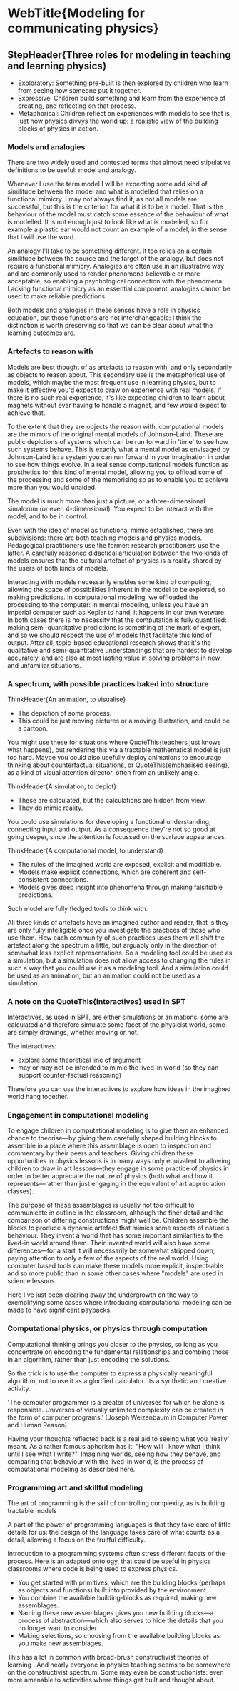 # WebTitle{Modeling for communicating physics}

## StepHeader{Three roles for modeling in teaching and learning physics}

- Exploratory: Something pre-built is then explored by children who learn from seeing how someone put it together.
- Expressive: Children build something and learn from the experience of creating, and reflecting on that process.
- Metaphorical: Children reflect on experiences with models to see that is just how physics divvys the world up: a realistic view of the building blocks of physics in action.

### Models and analogies

There are two widely used and contested terms that almost need stipulative definitions to be useful: model and analogy.

Whenever I use the term model I will be expecting some add kind of similitude between the model and what is modelled that relies on a functional mimicry. I may not always find it, as not all models are successful, but this is the criterion for what it is to be a model. That is the behaviour of the model must catch some essence of the behaviour of what is modelled. It is not enough just to look like what is modelled, so for example a plastic ear would not count an example of a model, in the sense that I will use the word.

An analogy I'll take to be something different. It too relies on a certain similitude between the source and the target of the analogy, but does not require a functional mimicry. Analogies are often use in an illustrative way and are commonly used to render phenomena believable or more acceptable, so enabling a psychological connection with the phenomena. Lacking functional mimicry as an essential component, analogies cannot be used to make reliable predictions.

Both models and analogies in these senses have a role in physics education, but those functions are not interchangeable: I think the distinction is worth preserving so that we can be clear about what the learning outcomes are.

### Artefacts to reason with

Models are best thought of as artefacts to reason with, and only secondarily as objects to reason about. This secondary use is the metaphorical use of models, which maybe the most frequent use in learning physics, but to make it effective you'd expect to draw on experience with real models. If there is no such real experience, it's like expecting children to learn about magnets without ever having to handle a magnet, and few would expect to achieve that.

To the extent that they are objects the reason with, computational models are the mirrors of the original mental models of Johnson-Laird. These are public depictions of systems which can be run forward in 'time' to see how such systems behave. This is exactly what a mental model as envisaged by Johnson-Laird is: a system you can run forward in your imagination in order to see how things evolve. In a real sense computational models function as prosthetics for this kind of mental model, allowing you to offload some of the processing and some of the memorising so as to enable you to achieve more than you would unaided.

The model is much more than just a picture, or a three-dimensional simalcrum (or even 4-dimensional). You expect to be interact with the model, and to be in control.

Even with the idea of model as functional mimic established, there are subdivisions: there are both teaching models and physics models. Pedagogical practitioners use the former: research practitioners use the latter. A carefully reasoned didactical articulation between the two kinds of models ensures that the cultural artefact of physics is a reality shared by the users of both kinds of models.

Interacting with models necessarily enables some kind of computing, allowing the space of possibilities inherent in the model to be explored, so making predictions. In computational modeling, we offloaded the processing to the computer: in mental modeling, unless you have an imperial computer such as Kepler to hand, it happens in our own wetware. In both cases there is no necessity that the computation is fully quantified: making semi-quantitative predictions is something of the mark of expert, and so we should respect the use of models that facilitate this kind of output. After all, topic-based educational research shows that it's the qualitative and semi-quantitative understandings that are hardest to develop accurately, and are also at most lasting value in solving problems in new and unfamiliar situations.

### A spectrum, with possible practices baked into structure

ThinkHeader{An animation, to visualise}

- The depiction of some process.
- This could be just moving pictures or a moving illustration, and could be a cartoon.

You might use these for situations where QuoteThis{teachers just knows what happens}, but rendering this via a tractable mathematical model is just too hard. Maybe you could also usefully deploy animations to encourage thinking about counterfactual situations, or QuoteThis{emphasised seeing}, as a kind of visual attention director, often from an unlikely angle.

ThinkHeader{A simulation, to depict}

- These are calculated, but the calculations are hidden from view.
- They do mimic reality.

You could use simulations for developing a functional understanding, connecting input and output. As a consequence they're not so good at going deeper, since the attention is focussed on the surface appearances.

ThinkHeader{A computational model, to understand}

- The rules of the imagined world are exposed, explicit and modifiable.
- Models make explicit connections, which are coherent and self-consistent connections.
- Models gives deep insight into phenomena through making falsifiable predictions.

Such model are fully fledged tools to think with.

All three kinds of artefacts have an imagined author and reader, that is they are only fully intelligible once you investigate the practices of those who use them. How each community of such practices uses them will shift the artefact along the spectrum a little, but arguably only in the direction of somewhat less explicit representations. So a modeling tool could be used as a simulation, but a simulation does not allow access to changing the rules in such a way that you could use it as a modeling tool. And a simulation could be used as an animation, but an animation could not be used as a simulation.

### A note on the QuoteThis{interactives} used in SPT

Interactives, as used in SPT, are either simulations or animations: some are calculated and therefore simulate some facet of the physicist world, some are simply drawings, whether moving or not.

The interactives:

- explore some theoretical line of argument
- may or may not be intended to mimic the lived-in world (so they can support counter-factual reasoning)

Therefore you can use the interactives to explore how ideas in the imagined world hang together.

### Engagement in computational modeling

To engage children in computational modeling is to give them an enhanced chance to theorise—by giving them carefully shaped building blocks to assemble in a place where this assemblage is open to inspection and commentary by their peers and teachers. Giving children these opportunities in physics lessons is in many ways only equivalent to allowing children to draw in art lessons—they engage in some practice of physics in order to better appreciate the nature of physics (both what and how it represents—rather than just engaging in the equivalent of art appreciation classes).

The purpose of these assemblages is usually not too difficult to communicate in outline in the classroom, although the finer detail and the comparison of differing constructions might well be. Children assemble the blocks to produce a dynamic artefact that mimics some aspects of nature's behaviour. They invent a world that has some important similarities to the lived-in world around them. Their invented world will also have some differences—for a start it will necessarily be somewhat stripped down, paying attention to only a few of the aspects of the real world. Using computer based tools can make these models more explicit, inspect-able and so more public than in some other cases where "models" are used in science lessons.

Here I've just been clearing away the undergrowth on the way to exemplifying some cases where introducing computational modeling can be made to have significant paybacks.

### Computational physics, or physics through computation

Computational thinking brings you closer to the physics, so long as you concentrate on encoding the fundamental relationships and combing those in an algorithm, rather than just encoding the solutions.

So the trick is to use the computer to express a physically meaningful algorithm, not to use it as a glorified calculator. Its a synthetic and creative activity.

'The computer programmer is a creator of universes for which he alone is responsible. Universes of virtually unlimited complexity can be created in the form of computer programs.' (Joseph Weizenbaum in Computer Power and Human Reason).

Having your thoughts reflected back is a real aid to seeing what you 'really' meant. As a rather famous aphorism has it: "How will I know what I think until I see what I write?". Imagining worlds, seeing how they behave, and comparing that behaviour with the lived-in world, is the process of computational modeling as described here.

### Programming art and skillful modeling

The art of programming is the skill of controlling complexity, as is building tractable models

A part of the power of programming languages is that they take care of little details for us: the design of the language takes care of what counts as a detail, allowing a focus on the fruitful difficulty.

Introduction to a programming systems often stress different facets of the process. Here is an adapted ontology, that could be useful in physics classrooms where code is being used to express physics.

- You get started with primitives, which are the building blocks (perhaps as objects and functions) built into provided by the environment.
- You combine the available building-blocks as required, making new assemblages.
- Naming these new assemblages gives you new building blocks—a process of abstraction—which also serves to hide the details that you no longer want to consider.
- Making selections, so choosing from the available building blocks as you make new assemblages.

This has a lot in common with broad-brush constructivist theories of learning . And nearly everyone in physics teaching seems to be somewhere on the constructivist spectrum. Some may even be constructionists: even more amenable to acticvities where things get built and thought about.
